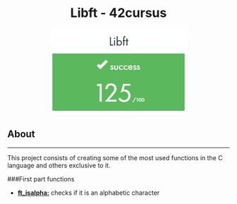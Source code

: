 <h1 align="center">Libft - 42cursus</h1>
<p align="center"><img src="img/libft_git_310.png" width="310" /></p>
<h2>About</h2>

---
This project consists of creating some of the most used functions in the C language and others exclusive to it.

###First part functions

* [**ft_isalpha:**](/ft_isalpha.c) checks if it is an alphabetic character
